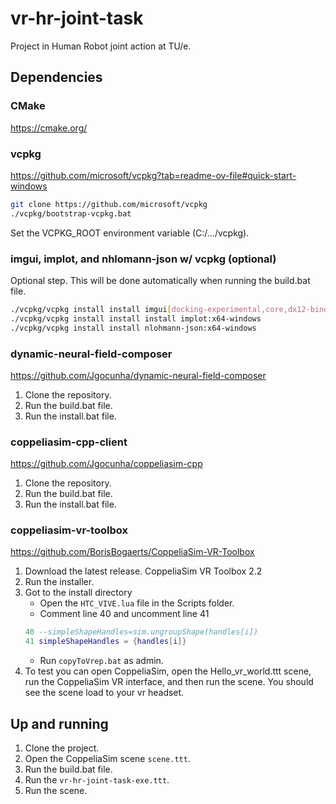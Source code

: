 # vr-hr-joint-task

Project in Human Robot joint action at TU/e.

## Dependencies

### CMake

https://cmake.org/

### vcpkg

https://github.com/microsoft/vcpkg?tab=readme-ov-file#quick-start-windows

```bash
git clone https://github.com/microsoft/vcpkg
./vcpkg/bootstrap-vcpkg.bat
```

Set the VCPKG_ROOT environment variable (C:/.../vcpkg).

### imgui, implot, and nhlomann-json w/ vcpkg (optional)

Optional step. This will be done automatically when running the build.bat file.

```bash
./vcpkg/vcpkg install install imgui[docking-experimental,core,dx12-binding,win32-binding]:x64-windows
./vcpkg/vcpkg install install install implot:x64-windows
./vcpkg/vcpkg install install nlohmann-json:x64-windows
```

### dynamic-neural-field-composer

https://github.com/Jgocunha/dynamic-neural-field-composer

1. Clone the repository.
2. Run the build.bat file.
3. Run the install.bat file.

### coppeliasim-cpp-client

https://github.com/Jgocunha/coppeliasim-cpp

1. Clone the repository.
2. Run the build.bat file.
3. Run the install.bat file.

### coppeliasim-vr-toolbox

https://github.com/BorisBogaerts/CoppeliaSim-VR-Toolbox

1. Download the latest release. CoppeliaSim VR Toolbox 2.2
2. Run the installer.
3. Got to the install directory 
    - Open the ```HTC_VIVE.lua``` file in the Scripts folder.
    - Comment line 40 and uncomment line 41
    ```lua
    40 --simpleShapeHandles=sim.ungroupShape(handles[i])
    41 simpleShapeHandles = {handles[i]}
    ```
    - Run ```copyToVrep.bat``` as admin.
4. To test you can open CoppeliaSim, open the Hello_vr_world.ttt scene, run the CoppeliaSim VR interface, and then run the scene. You should see the scene load to your vr headset.

## Up and running

1. Clone the project.
2. Open the CoppeliaSim scene ```scene.ttt```.
3. Run the build.bat file.
3. Run the ```vr-hr-joint-task-exe.ttt```.
4. Run the scene.